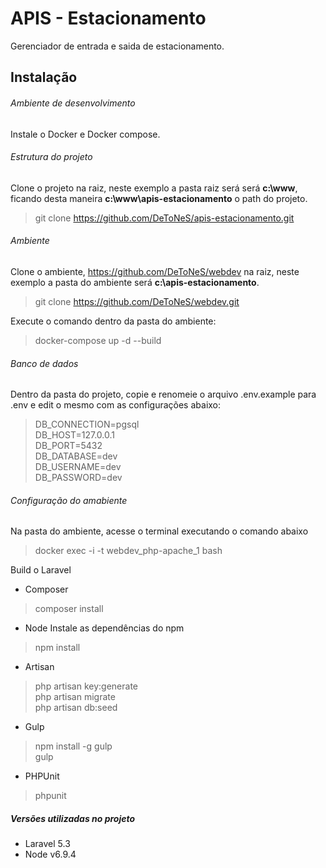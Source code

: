 # APIS - Estacionamento
Gerenciador de entrada e saida de estacionamento.

## Instalação

###### Ambiente de desenvolvimento
Instale o Docker e Docker compose.

###### Estrutura do projeto
Clone o projeto na raiz, neste exemplo a pasta raiz será será <b>c:\www</b>, ficando desta maneira <b>c:\www\apis-estacionamento</b> o path do projeto.
> git clone https://github.com/DeToNeS/apis-estacionamento.git

###### Ambiente
Clone o ambiente, https://github.com/DeToNeS/webdev na raiz, neste exemplo a pasta do ambiente será <b>c:\apis-estacionamento</b>.
> git clone https://github.com/DeToNeS/webdev.git

Execute o comando dentro da pasta do ambiente:
> docker-compose up -d --build

###### Banco de dados
Dentro da pasta do projeto, copie e renomeie o arquivo .env.example para .env e edit o mesmo com as configurações abaixo:
> DB_CONNECTION=pgsql<br>
DB_HOST=127.0.0.1<br>
DB_PORT=5432<br>
DB_DATABASE=dev<br>
DB_USERNAME=dev<br>
DB_PASSWORD=dev<br>

###### Configuração do amabiente
Na pasta do ambiente, acesse o terminal executando o comando abaixo
> docker exec -i -t webdev_php-apache_1 bash

Build o Laravel
* Composer
> composer install
* Node
Instale as dependências do npm
> npm install
* Artisan
> php artisan key:generate <br>
php artisan migrate <br>
php artisan db:seed

* Gulp
> npm install -g gulp <br>
> gulp

* PHPUnit
> phpunit

##### Versões utilizadas no projeto
* Laravel 5.3
* Node v6.9.4
